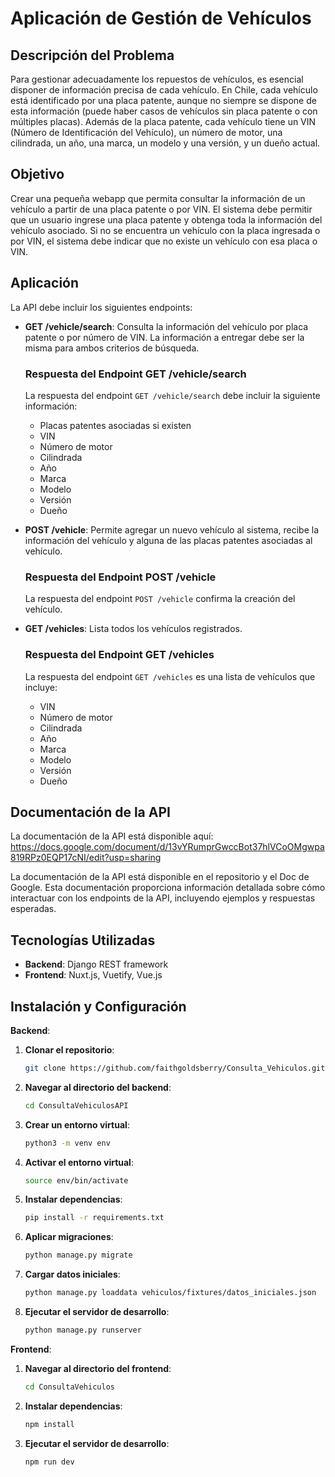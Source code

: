 # Aplicación de Gestión de Vehículos

## Descripción del Problema

Para gestionar adecuadamente los repuestos de vehículos, es esencial disponer de información precisa de cada vehículo. En Chile, cada vehículo está identificado por una placa patente, aunque no siempre se dispone de esta información (puede haber casos de vehículos sin placa patente o con múltiples placas). Además de la placa patente, cada vehículo tiene un VIN (Número de Identificación del Vehículo), un número de motor, una cilindrada, un año, una marca, un modelo y una versión, y un dueño actual.

## Objetivo

Crear una pequeña webapp que permita consultar la información de un vehículo a partir de una placa patente o por VIN. El sistema debe permitir que un usuario ingrese una placa patente y obtenga toda la información del vehículo asociado. Si no se encuentra un vehículo con la placa ingresada o por VIN, el sistema debe indicar que no existe un vehículo con esa placa o VIN.

## Aplicación

La API debe incluir los siguientes endpoints:

- **GET /vehicle/search**: Consulta la información del vehículo por placa patente o por número de VIN. La información a entregar debe ser la misma para ambos criterios de búsqueda.

  ### Respuesta del Endpoint GET /vehicle/search

  La respuesta del endpoint `GET /vehicle/search` debe incluir la siguiente información:

  - Placas patentes asociadas si existen
  - VIN
  - Número de motor
  - Cilindrada
  - Año
  - Marca
  - Modelo
  - Versión
  - Dueño

- **POST /vehicle**: Permite agregar un nuevo vehículo al sistema, recibe la información del vehículo y alguna de las placas patentes asociadas al vehículo.

  ### Respuesta del Endpoint POST /vehicle

  La respuesta del endpoint `POST /vehicle` confirma la creación del vehículo.

- **GET /vehicles**: Lista todos los vehículos registrados.

  ### Respuesta del Endpoint GET /vehicles

  La respuesta del endpoint `GET /vehicles` es una lista de vehículos que incluye:

  - VIN
  - Número de motor
  - Cilindrada
  - Año
  - Marca
  - Modelo
  - Versión
  - Dueño

## Documentación de la API

La documentación de la API está disponible aquí: https://docs.google.com/document/d/13vYRumprGwccBot37hlVCoOMgwpa819RPz0EQP17cNI/edit?usp=sharing

La documentación de la API está disponible en el repositorio y el Doc de Google. Esta documentación proporciona información detallada sobre cómo interactuar con los endpoints de la API, incluyendo ejemplos y respuestas esperadas.

## Tecnologías Utilizadas

- **Backend**: Django REST framework
- **Frontend**: Nuxt.js, Vuetify, Vue.js

## Instalación y Configuración

**Backend**:
1. **Clonar el repositorio**:
   ```bash
   git clone https://github.com/faithgoldsberry/Consulta_Vehiculos.git

2. **Navegar al directorio del backend**:
   ```bash
   cd ConsultaVehiculosAPI

3. **Crear un entorno virtual**:
   ```bash
   python3 -m venv env

4. **Activar el entorno virtual**:
   ```bash
   source env/bin/activate

5. **Instalar dependencias**:
   ```bash
   pip install -r requirements.txt

6. **Aplicar migraciones**:
   ```bash
   python manage.py migrate

7. **Cargar datos iniciales**:
   ```bash
   python manage.py loaddata vehiculos/fixtures/datos_iniciales.json

8. **Ejecutar el servidor de desarrollo**:
   ```bash
   python manage.py runserver

**Frontend**:
1. **Navegar al directorio del frontend**:
   ```bash
   cd ConsultaVehiculos

2. **Instalar dependencias**:
   ```bash
   npm install

3. **Ejecutar el servidor de desarrollo**:
   ```bash
   npm run dev
